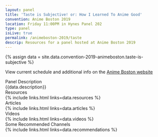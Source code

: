 ```yaml
---
layout: panel
title: 'Taste is Subjective! or: How I Learned To Anime Good'
convention: Anime Boston 2019
location: Friday 11:00PM in Hynes Panel 202
type: panel
isLive: true
permalink: /animeboston-2019/taste
descrip: Resources for a panel hosted at Anime Boston 2019
---
```


{% assign data = site.data.convention-2019-animeboston.taste-is-subjective %}

View current schedule and additional info on the <a href="http://www.animeboston.com/coninfo/schedule_panel/3408">Anime Boston website</a>

<!-- An earlier version of this panel: <a href="/youmacon-2018/taste/">Youmacon 2018 - Taste is Subjective!</a> -->

<div class="manga-header">Panel Description</div>
<div class="panel-description">{{data.description}}</div>

<!-- <div class="manga-header">Preshow</div> -->
<!-- {% include links.html links=data.preshow %} -->

<div class="manga-header">Resources</div>
{% include links.html links=data.resources %}

<div class="manga-header"> Articles </div>
{% include links.html links=data.articles %}

<div class="manga-header"> Videos </div>
{% include links.html links=data.videos %}

<div class="manga-header"> Some Recommended Channels </div>
{% include links.html links=data.recommendations %}

